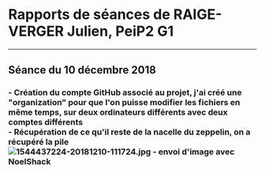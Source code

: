<h1><strong> Rapports de séances de RAIGE-VERGER Julien, PeiP2 G1 </strong>  </h1>
<hr>
<h2><strong> Séance du 10 décembre 2018 </strong></h2>
<h3> - Création du compte GitHub associé au projet, j'ai créé une "organization" pour que l'on puisse modifier les fichiers en même temps, sur deux ordinateurs différents avec deux comptes différents <br>
- Récupération de ce qu'il reste de la nacelle du zeppelin, on a récupéré la pile
<img src="http://image.noelshack.com/minis/2018/50/1/1544437224-20181210-111724.png" border="0" alt="1544437224-20181210-111724.jpg - envoi d'image avec NoelShack" title="1544437224-20181210-111724.jpg"/>
</h3>
